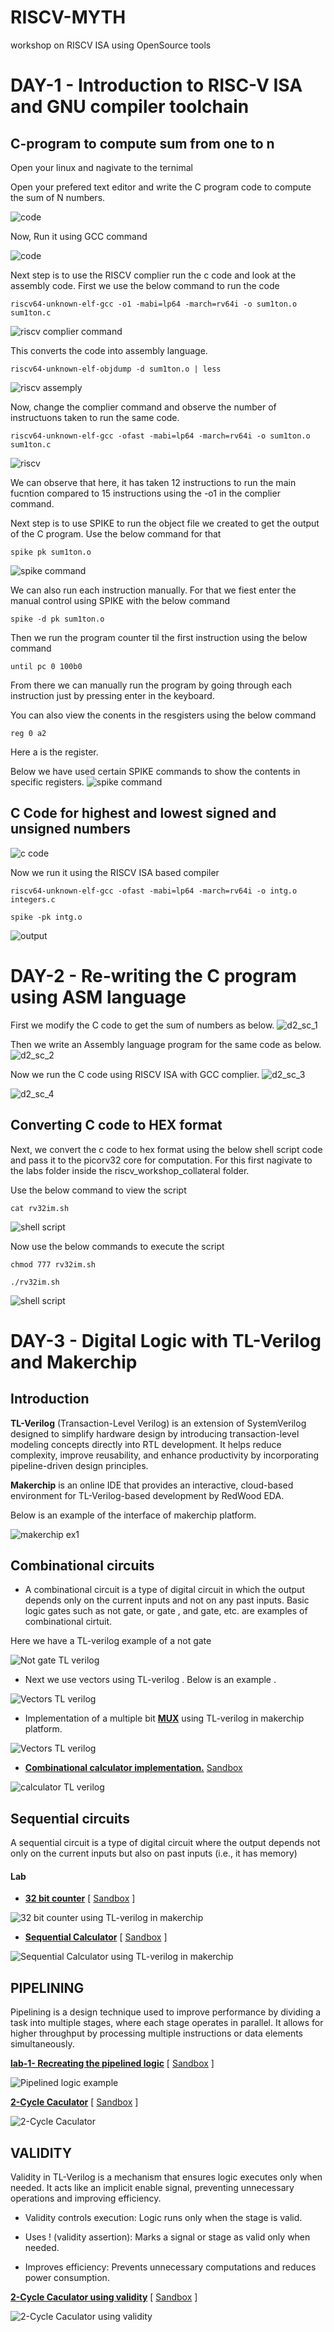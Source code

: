 # RISCV-MYTH
workshop on RISCV ISA using OpenSource tools

# DAY-1 - Introduction to RISC-V ISA and GNU compiler toolchain

## C-program to compute sum from one to n

Open your linux and nagivate to the ternimal

Open your prefered text editor and write the C program code to compute the sum of N numbers.

![code](images/d1_sc_1.png)

Now, Run it using GCC command

![code](images/d1_sc_2.png)

Next step is to use the RISCV complier run the c code and look at the assembly code.
First we use the below command to run the code

```
riscv64-unknown-elf-gcc -o1 -mabi=lp64 -march=rv64i -o sum1ton.o sum1ton.c
```
![riscv complier command](images/d1_sc_3.png)

This converts the code into assembly language.

```
riscv64-unknown-elf-objdump -d sum1ton.o | less
```
![riscv assemply](images/d1_sc_4.png)

Now, change the complier command and observe the number of instructuons taken to run the same code.

```
riscv64-unknown-elf-gcc -ofast -mabi=lp64 -march=rv64i -o sum1ton.o sum1ton.c
```

![riscv](images/d1_sc_5.png)

We can observe that here, it has taken 12 instructions to run the main fucntion compared to 15 instructions using the -o1 in the complier command.


Next step is to use SPIKE to run the object file we created to get the output of the C program. Use  the below command for that
```
spike pk sum1ton.o
```
![spike command](images/d1_sc_6.png)


We can also run each instruction manually. For that we fiest enter the manual control using SPIKE with the below command
```
spike -d pk sum1ton.o
```

Then we run the program counter til the first instruction using the below command
```
until pc 0 100b0
```

From there we can manually run the program by going through each instruction just by pressing enter in the keyboard.

You can also view the conents in the resgisters using the below command 
```
reg 0 a2
```
Here a is the register.

Below we have used certain SPIKE commands to show the contents in specific registers.
![spike command](images/d1_sc_7.png)


## C Code for highest and lowest signed and unsigned numbers

![c code](images/d1_sc_8.png)

Now we run it using the RISCV ISA based compiler

```
riscv64-unknown-elf-gcc -ofast -mabi=lp64 -march=rv64i -o intg.o integers.c
```
```
spike -pk intg.o
```
![output](images/d1_sc_9.png)


# DAY-2 - Re-writing the C program using ASM language

First we modify the C code to get the sum of numbers as below.
![d2_sc_1](images/d2_sc_1.png)

Then we write an Assembly language program for the same code as below.
![d2_sc_2](images/d2_sc_2.png)

Now we run the C code using RISCV ISA with GCC complier.
![d2_sc_3](images/d2_sc_3.png)

![d2_sc_4](images/d2_sc_4.png)


## Converting C code to HEX format

Next, we convert the c code to hex format using the below shell script code and pass it to the picorv32 core for computation.
For this first nagivate to the labs folder inside the riscv_workshop_collateral folder.

Use the below command to view the script
```
cat rv32im.sh
```

![shell script](images/d2_sc_5.png)

Now use the below commands to execute the script

```
chmod 777 rv32im.sh

./rv32im.sh
```

![shell script](images/d2_sc_6.png)


# DAY-3 - Digital Logic with TL-Verilog and Makerchip

## Introduction

**TL-Verilog** (Transaction-Level Verilog) is an extension of SystemVerilog designed to simplify hardware design by introducing transaction-level modeling concepts directly into RTL development. It helps reduce complexity, improve reusability, and enhance productivity by incorporating pipeline-driven design principles.

**Makerchip** is an online IDE that provides an interactive, cloud-based environment for TL-Verilog-based development by RedWood EDA.

Below is an example of the interface of makerchip platform.

![makerchip ex1](images/d3_sc_1.png)

## Combinational circuits

- A combinational circuit is a type of digital circuit in which the output depends only on the current inputs and not on any past inputs. Basic logic gates such as not gate, or gate , and gate, etc. are examples of combinational cirtuit.

Here we have a TL-verilog example of a not gate

![Not gate TL verilog](images/d3_sc_2.png)

- Next we use vectors using TL-verilog . Below is an example .

![Vectors TL verilog](images/d3_sc_3.png)

- Implementation of a multiple bit <ins>**MUX**</ins> using TL-verilog in makerchip platform.

![Vectors TL verilog](images/d3_sc_4.png)

- <ins>**Combinational calculator implementation.**</ins> [Sandbox](https://makerchip.com/sandbox/0zpfRhoYN/0oYhrkB#)

![calculator TL verilog](images/d3_sc_5.png)

## **Sequential circuits**

A sequential circuit is a type of digital circuit where the output depends not only on the current inputs but also on past inputs (i.e., it has memory)

#### Lab 
- <ins>**32 bit counter**</ins> [ [Sandbox](https://makerchip.com/sandbox/0n5fGhmRZ/0nZh7Qz) ]

![32 bit counter using TL-verilog in makerchip](images/d3_sc_6.png)


- <ins>**Sequential Calculator**</ins> [ [Sandbox](https://makerchip.com/sandbox/0n5fGhmRZ/0nZh7Qz) ]

![Sequential Calculator using TL-verilog in makerchip](images/d3_sc_7.png)


## **PIPELINING**

Pipelining is a design technique used to improve performance by dividing a task into multiple stages, where each stage operates in parallel. It allows for higher throughput by processing multiple instructions or data elements simultaneously.

<ins>**lab-1- Recreating the pipelined logic**</ins> [ [Sandbox](https://makerchip.com/sandbox/0G6fJhk2x/0P1hKqp) ]

![Pipelined logic example](images/d3_sc_8.png)


<ins>**2-Cycle Caculator**</ins> [ [Sandbox](https://makerchip.com/sandbox/0mZf5hQJx/0Rghv83#) ]

![2-Cycle Caculator](images/d3_sc_9.png)

## **VALIDITY**

Validity in TL-Verilog is a mechanism that ensures logic executes only when needed. It acts like an implicit enable signal, preventing unnecessary operations and improving efficiency.


- Validity controls execution: Logic runs only when the stage is valid.

- Uses ! (validity assertion): Marks a signal or stage as valid only when needed.

- Improves efficiency: Prevents unnecessary computations and reduces power consumption.


<ins>**2-Cycle Caculator using validity**</ins> [ [Sandbox](https://makerchip.com/sandbox/0mZf5hQJx/0Z4h5nP) ]

![2-Cycle Caculator using validity](images/d3_sc_10.png)


